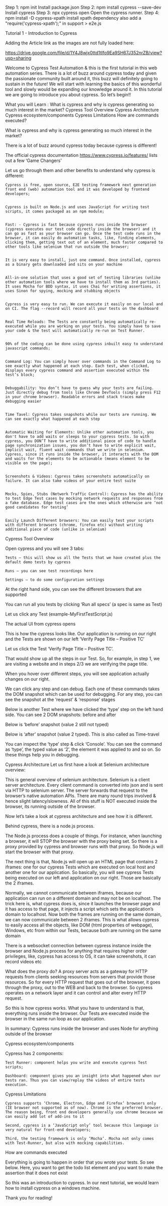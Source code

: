 Step 1: npm init
        Install package.json 
Step 2: npm install cypress --save-dev
        Install cypress
Step 3: npx cypress open
        Open the cypress runner.
Step 4: npm install -D cypress-xpath
        install xpath dependency
        also add a "require('cypress-xpath');" in support > e2e.js




Tutorial 1 - Introduction to Cypress


Adding the Article link as the images are not fully loaded here:

https://drive.google.com/file/d/1Y4J8wjx0ttd1tlfo9Ea9SH67J352nrZB/view?usp=sharing


Welcome to Cypress Test Automation & this is the first tutorial in this web automation series. There is a lot of buzz around cypress today and given the passionate community built around it, this buzz will definitely going to sustain in the future! We will start with learning the basics of this wonderful tool and slowly wouId be expanding our knowledge around it. In this tutorial we are going to introduce you about cypress. So let’s begin!!

What you will Learn :
What is cypress and why is cypress generating so much interest in the market?
Cypress Tool Overview
Cypress Architecture
Cypress ecosystem/components
Cypress Limitations
How are commands executed?

What is cypress and why is cypress generating so much interest in the market?

There is a lot of buzz around cypress today because cypress is different!

The official cypress documentation https://www.cypress.io/features/ lists out a few ‘Game Changers’


Let us go through them and other benefits to understand why cypress is different:

    Cypress is free, open source, E2E testing framework next generation front end (web) automation tool and it was developed by frontend developers;


    Cypress is built on Node.js and uses JavaScript for writing test scripts, it comes packaged as an npm module;


    Fast: - Cypress is fast because cypress runs inside the browser (cypress executes our test code directly inside the browser) and it can go as fast as your browser can go. Once the test code runs in the browser, it can easily do automation tasks, like, finding elements, clicking them, getting text out of an element, much faster compared to other tools like selenium that run outside the browser;


    It is very easy to install, just one command. Once installed, cypress as a binary gets downloaded and sits on your machine


    All-in-one solution that uses a good set of testing libraries (unlike other automation tools where we have to install them as 3rd parties). It uses Mocha for BDD syntax, it uses Chai for writing assertions, it uses Sinon for spying, mocking and stubbing objects


    Cypress is very easy to run. We can execute it easily on our local and on CI. The flag --record will record all your tests on the dashboard


    Real Time Reloads: The Tests are constantly being automatically re-executed while you are working on your tests. You simply have to save your code & the test will automatically re-run on Test Runner.


    90% of the coding can be done using cypress inbuilt easy to understand javascript commands;


    Command Log: You can simply hover over commands in the Command Log to see exactly what happened at each step. Each test, when clicked, displays every cypress command and assertion executed within the test’s block;


    Debuggability: You don’t have to guess why your tests are failing. Just directly debug from tools like Chrome DevTools (simply press F12 in your chrome browser). Readable errors and stack traces make debugging easier


    Time Tavel: Cypress takes snapshots while our tests are running. We can see exactly what happened at each step


    Automatic Waiting for Elements: Unlike other automation tools, you don't have to add waits or sleeps to your cypress tests. So with cypress, you DON’T have to write additional piece of code to handle page synchronization issues, you don’t have to write explicit wait, implicit wait, fluent wait commands that we write in selenium. Cypress, since it runs inside the browser, it interacts with the DOM and waits for the elements to be actionable (means element to be visible on the page);


    Screenshots & Videos: Cypress takes screenshots automatically on failure. It can also take videos of your entire test suite


    Mocks, Spies, Stubs (Network Traffic Control): Cypress has the ability to test Edge Test cases by mocking network requests and responses from a fake database. Edge test cases are the ones which otherwise are ‘not good candidates for testing’


    Easily Launch Different browsers: You can easily test your scripts with different browsers (chrome, firefox etc) without writing additional piece of code (unlike in selenium)


Cypress Tool Overview

Open cypress and you will see 3 tabs:

    Tests – this will show us all the Tests that we have created plus the default demo tests by cypress

    Runs – you can see test recordings here

    Settings – to do some configuration settings

At the right hand side, you can see the different browsers that are supported

You can run all you tests by clicking ‘Run all specs’ (a spec is same as Test)

Let us click any Test (example-MyFirstTestScript.js)

The actual UI from cypress opens


This is how the cypress looks like. Our application is running on our right and the Tests are shown on our left ‘Verify Page Title – Positive TC’


Let us click the Test ‘Verify Page Title – Positive TC’.

That would show up all the steps in our Test. So, for example, in step 1, we are visiting a website and in steps 2/3 we are verifying the page title.

When you hover over different steps, you will see application actually changes on our right.

We can click any step and can debug. Each one of these commands takes the DOM snapshot which can be used for debugging. For any step, you can see the snapshot at the ‘request’ & ‘response’ stages



Below is another Test where we have clicked the ‘type’ step on the left hand side. You can see 2 DOM snapshots: before and after

Below is ‘before’ snapshot (value 2 still not typed)


Below is ‘after’ snapshot (value 2 typed). This is also called as Time-travel

You can inspect the ‘type’ step & click ‘Console’. You can see the command as ‘type’, the typed value as ‘2’, the element it was applied to and so on. So these things help you in debugging.



Cypress Architecture
Let us first have a look at Selenium architecture overview:


This is general overview of selenium architecture. Selenium is a client server architecture. Every client command is converted into json and is sent via HTTP to selenium server. The server forwards that request to the browser’s native automation APIs. There are many round trips involved & hence slight latency/slowness. All of this stuff is NOT executed inside the browser, its running outside of the browser.

Now let’s take a look at cypress architecture and see how it is different.

Behind cypress, there is a node.js process.


The Node.js process does a couple of things. For instance, when launching a browser, it will STOP the browser with the proxy being set. So there is a proxy provided by cypress and browser runs with that proxy. So Node.js will start the browser with that proxy.

The next thing is that, Node.js will open up an HTML page that contains 2 iframes:
one for our cypress Tests which are executed on local host and another one for our application. So basically, you will see cypress Tests being executed on our left and application on our right. Those are basically the 2 iframes.


Normally, we cannot communicate between iframes, because our application can run on a different domain and may not be on localhost. The trick here is, what cypress does is, since it launches the browser page and it has access to that page, it injects a script which sets the application’s domain to localhost. Now both the frames are running on the same domain, we can now communicate between 2 iframes. This is what allows cypress to easily access all the objects, like DOM (html properties of webpage), Windows, etc from within our Tests, because both are running on the same domain

There is a websocket connection between cypress instance inside the browser and Node.js process for anything that requires higher order privileges, like, cypress has access to OS, it can take screenshots, it can record videos etc


What does the proxy do? A proxy server acts as a gateway for HTTP requests from clients seeking resources from servers that provide those resources. So for every HTTP request that goes out of the browser, it goes through the proxy, out to the WEB and back to the browser. So cypress operates on a network layer and it can control and alter every HTTP request.


So this is how cypress works. What you have to understand is that, everything runs inside the browser. Our Tests are executed inside the browser in the same run loop as our application.

In summary: Cypress runs inside the browser and uses Node for anything outside of the browser

Cypress ecosystem/components

Cypress has 2 components:

    Test Runner: component helps you write and execute cypress Test scripts;

    Dashboard: component gives you an insight into what happened when our tests ran. Thus you can view/replay the videos of entire tests execution.

Cypress Limitations

    Cypress supports ‘Chrome, Electron, Edge and Firefox’ browsers only (IE browser not supported as of now). Chrome is the preferred browser. The reason being, front end developers generally use chrome because we can easily add lot of add-ins to it

    Second, cypress is a ‘JavaScript only’ tool because this language is very natural for front-end developers;

    Third, the testing framework is only ‘Mocha’. Mocha not only comes with Test-Runner, but also with mocking capabilities.

How are commands executed

Everything is going to happen in order that you wrote your tests. So see below. Here, you want to get the todo list element and you want to make the assertion that it does not exist


So this was an introduction to cypress. In our next tutorial, we would learn how to install cypress on a windows machine.

Thank you for reading!